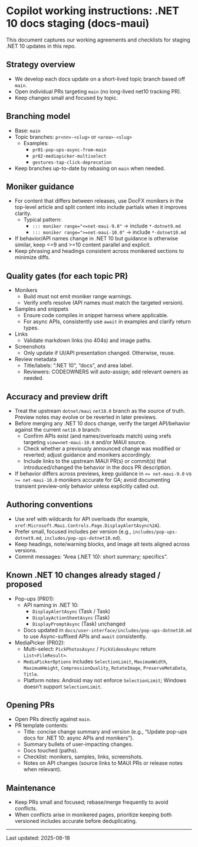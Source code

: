 # Copilot working instructions: .NET 10 docs staging (docs-maui)

This document captures our working agreements and checklists for staging .NET 10 updates in this repo.

## Strategy overview
- We develop each docs update on a short-lived topic branch based off `main`.
- Open individual PRs targeting `main` (no long-lived net10 tracking PR).
- Keep changes small and focused by topic.

## Branching model
- Base: `main`
- Topic branches: `pr<nn>-<slug>` or `<area>-<slug>`
  - Examples:
    - `pr01-pop-ups-async-from-main`
    - `pr02-mediapicker-multiselect`
    - `gestures-tap-click-deprecation`
- Keep branches up-to-date by rebasing on `main` when needed.

## Moniker guidance
- For content that differs between releases, use DocFX monikers in the top-level article and split content into include partials when it improves clarity.
  - Typical pattern:
    - `::: moniker range="<=net-maui-9.0"` → include `*-dotnet9.md`
    - `::: moniker range=">=net-maui-10.0"` → include `*-dotnet10.md`
- If behavior/API names change in .NET 10 but guidance is otherwise similar, keep <=9 and >=10 content parallel and explicit.
- Keep phrasing and headings consistent across monikered sections to minimize diffs.

## Quality gates (for each topic PR)
- Monikers
  - Build must not emit moniker range warnings.
  - Verify xrefs resolve (API names must match the targeted version).
- Samples and snippets
  - Ensure code compiles in snippet harness where applicable.
  - For async APIs, consistently use `await` in examples and clarify return types.
- Links
  - Validate markdown links (no 404s) and image paths.
- Screenshots
  - Only update if UI/API presentation changed. Otherwise, reuse.
- Review metadata
  - Title/labels: “.NET 10”, “docs”, and area label.
  - Reviewers: CODEOWNERS will auto-assign; add relevant owners as needed.

## Accuracy and preview drift
- Treat the upstream `dotnet/maui` `net10.0` branch as the source of truth. Preview notes may evolve or be reverted in later previews.
- Before merging any .NET 10 docs change, verify the target API/behavior against the current `net10.0` branch:
  - Confirm APIs exist (and names/overloads match) using xrefs targeting `view=net-maui-10.0` and/or MAUI source.
  - Check whether a previously announced change was modified or reverted; adjust guidance and monikers accordingly.
  - Include links to the upstream MAUI PR(s) or commit(s) that introduced/changed the behavior in the docs PR description.
- If behavior differs across previews, keep guidance in `<= net-maui-9.0` vs `>= net-maui-10.0` monikers accurate for GA; avoid documenting transient preview-only behavior unless explicitly called out.

## Authoring conventions
- Use xref with wildcards for API overloads (for example, `xref:Microsoft.Maui.Controls.Page.DisplayAlertAsync%2A`).
- Prefer small, focused includes per version (e.g., `includes/pop-ups-dotnet9.md`, `includes/pop-ups-dotnet10.md`).
- Keep headings, note/warning blocks, and image alt texts aligned across versions.
- Commit messages: “Area (.NET 10): short summary; specifics”.

## Known .NET 10 changes already staged / proposed
- Pop-ups (PR01):
  - API naming in .NET 10:
    - `DisplayAlertAsync` (Task / Task<bool>)
    - `DisplayActionSheetAsync` (Task<string>)
    - `DisplayPromptAsync` (Task<string>) unchanged
  - Docs updated in `docs/user-interface/includes/pop-ups-dotnet10.md` to use Async-suffixed APIs and `await` consistently.
- MediaPicker (PR02):
  - Multi-select: `PickPhotosAsync` / `PickVideosAsync` return `List<FileResult>`.
  - `MediaPickerOptions` includes `SelectionLimit`, `MaximumWidth`, `MaximumHeight`, `CompressionQuality`, `RotateImage`, `PreserveMetaData`, `Title`.
  - Platform notes: Android may not enforce `SelectionLimit`; Windows doesn’t support `SelectionLimit`.

## Opening PRs
- Open PRs directly against `main`.
- PR template contents:
  - Title: concise change summary and version (e.g., “Update pop-ups docs for .NET 10: async APIs and monikers”).
  - Summary bullets of user-impacting changes.
  - Docs touched (paths).
  - Checklist: monikers, samples, links, screenshots.
  - Notes on API changes (source links to MAUI PRs or release notes when relevant).

## Maintenance
- Keep PRs small and focused; rebase/merge frequently to avoid conflicts.
- When conflicts arise in monikered pages, prioritize keeping both versioned includes accurate before deduplicating.

---

Last updated: 2025-08-18
